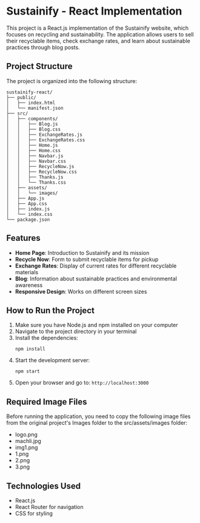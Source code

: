 # Sustainify - React Implementation

This project is a React.js implementation of the Sustainify website, which focuses on recycling and sustainability. The application allows users to sell their recyclable items, check exchange rates, and learn about sustainable practices through blog posts.

## Project Structure

The project is organized into the following structure:

```
sustainify-react/
├── public/
│   ├── index.html
│   └── manifest.json
├── src/
│   ├── components/
│   │   ├── Blog.js
│   │   ├── Blog.css
│   │   ├── ExchangeRates.js
│   │   ├── ExchangeRates.css
│   │   ├── Home.js
│   │   ├── Home.css
│   │   ├── Navbar.js
│   │   ├── Navbar.css
│   │   ├── RecycleNow.js
│   │   ├── RecycleNow.css
│   │   ├── Thanks.js
│   │   └── Thanks.css
│   ├── assets/
│   │   └── images/
│   ├── App.js
│   ├── App.css
│   ├── index.js
│   └── index.css
└── package.json
```

## Features

- **Home Page**: Introduction to Sustainify and its mission
- **Recycle Now**: Form to submit recyclable items for pickup
- **Exchange Rates**: Display of current rates for different recyclable materials
- **Blog**: Information about sustainable practices and environmental awareness
- **Responsive Design**: Works on different screen sizes

## How to Run the Project

1. Make sure you have Node.js and npm installed on your computer
2. Navigate to the project directory in your terminal
3. Install the dependencies:
   ```
   npm install
   ```
4. Start the development server:
   ```
   npm start
   ```
5. Open your browser and go to: `http://localhost:3000`

## Required Image Files

Before running the application, you need to copy the following image files from the original project's Images folder to the src/assets/images folder:

- logo.png
- machli.jpg
- img1.png
- 1.png
- 2.png
- 3.png

## Technologies Used

- React.js
- React Router for navigation
- CSS for styling

